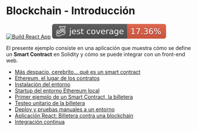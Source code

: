
# Blockchain - Introducción

[![Build React App](https://github.com/uqbar-project/intro-blockchain/actions/workflows/build.yml/badge.svg)](https://github.com/uqbar-project/intro-blockchain/actions/workflows/build.yml) ![coverage](./badges/coverage-jest%20coverage.svg)

El presente ejemplo consiste en una aplicación que muestra cómo se define un **Smart Contract** en Solidity y cómo se puede integrar con un front-end web.

* [Más despacio, cerebrito... qué es un smart contract](pages/smartContract.md)
* [Ethereum, el lugar de los contratos](pages/ethereum.md)
* [Instalación del entorno](pages/entorno.md)
* [Startup del entorno Ethereum local](pages/startupEthereumLocal.md)
* [Primer ejemplo de un Smart Contract, la billetera](pages/wallet.md)
* [Testeo unitario de la billetera](pages/walletTest.md)
* [Deploy y pruebas manuales a un entorno](pages/walletDeploy.md)
* [Aplicación React: Billetera contra una blockchain](pages/app.md)
* [Integración continua](pages/ci.md)
